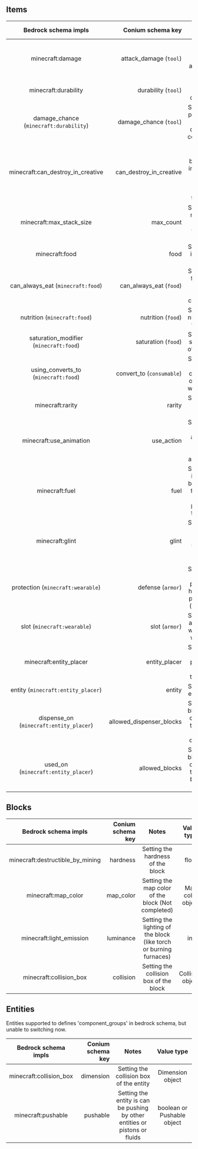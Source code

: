 ## Items

|            Bedrock schema impls             |             Conium schema key |                              Notes                               |         Value type          |
|:-------------------------------------------:|------------------------------:|:----------------------------------------------------------------:|:---------------------------:|
|              minecraft:damage               |    attack_damage (```tool```) |              Setting tool damage amount to entities              |            float            |
|            minecraft:durability             |       durability (```tool```) |                     Setting tool durability                      |             int             |
| damage_chance (```minecraft:durability```)  |    damage_chance (```tool```) |         Setting the probability of durability consuming          |            float            |
|      minecraft:can_destroy_in_creative      |       can_destroy_in_creative | Setting block breakable in creative mode when holding this item  |           boolean           |
|          minecraft:max_stack_size           |                     max_count |           Setting the max item stack count of the item           |             int             |
|               minecraft:food                |                          food |                    Setting the item be a food                    |         Food object         |
|    can_always_eat (```minecraft:food```)    |  can_always_eat  (```food```) |          Setting the food can always eats (no cooldown)          |           boolean           |
|      nutrition (```minecraft:food```)       |      nutrition   (```food```) |                Setting the nutrition of the food                 |             int             |
| saturation_modifier (```minecraft:food```)  |     saturation   (```food```) |                Setting the saturation of the food                |            float            |
|  using_converts_to (```minecraft:food```)   | convert_to (```consumable```) |      Setting the item will convert to other item when used       | string or Item stack object |
|              minecraft:rarity               |                        rarity |                  Setting the rarity of the item                  |           string            |
|           minecraft:use_animation           |                    use_action |     Setting the using action of the item (client animation)      |           string            |
|               minecraft:fuel                |                          fuel | Setting the item can be put into furnaces and provides fuel time |     int or Fuel object      |
|               minecraft:glint               |                         glint |       Setting the item will glint showing (client display)       |           boolean           |
|    protection (```minecraft:wearable```)    |         defense (```armor```) |    Setting the armor providing how much protection (defense)     |            float            |
|       slot (```minecraft:wearable```)       |            slot (```armor```) |            Setting the armor can wearing to what slot            |           string            |
|           minecraft:entity_placer           |                 entity_placer |        Setting the item to place the entity in the world         |           object            |
|   entity (```minecraft:entity_placer```)    |                        entity |                     Setting the entity type                      |           string            |
| dispense_on (```minecraft:entity_placer```) |      allowed_dispenser_blocks |    Setting the blocks that can place the entity by dispenser     |         string list         |
|   used_on (```minecraft:entity_placer```)   |                allowed_blocks |  Setting the blocks that can place the entity by placer entity   |         string list         |

## Blocks

|       Bedrock schema impls       | Conium schema key |                               Notes                                |    Value type    |
|:--------------------------------:|------------------:|:------------------------------------------------------------------:|:----------------:|
| minecraft:destructible_by_mining |          hardness |                 Setting the hardness of the block                  |      float       |
|       minecraft:map_color        |         map_color |         Setting the map color of the block (Not completed)         | Map color object |
|     minecraft:light_emission     |         luminance | Setting the lighting of the block (like torch or burning furnaces) |       int        |
|     minecraft:collision_box      |         collision |               Setting the collision box of the block               | Collision object |

## Entities
Entities supported to defines 'component_groups' in bedrock schema, but unable to switching now.

|  Bedrock schema impls   | Conium schema key |                                    Notes                                    |         Value type         |
|:-----------------------:|------------------:|:---------------------------------------------------------------------------:|:--------------------------:|
| minecraft:collision_box |         dimension |                   Setting the collision box of the entity                   |      Dimension object      |
|   minecraft:pushable    |          pushable | Setting the entity is can be pushing by other entities or pistons or fluids | boolean or Pushable object |
